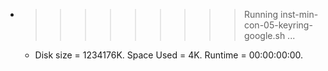 * >>>>>>>>> Running inst-min-con-05-keyring-google.sh ...
  * Disk size = 1234176K. Space Used = 4K. Runtime = 00:00:00:00.

